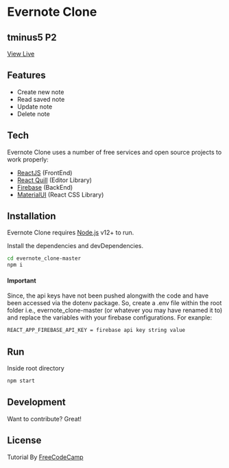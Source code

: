 # Evernote Clone
## tminus5 P2

[View Live](https://evernote-clone-p2.netlify.app/)

## Features

- Create new note
- Read saved note
- Update note
- Delete note

## Tech

Evernote Clone uses a number of free services and open source projects to work properly:

- [ReactJS] (FrontEnd)
- [React Quill] (Editor Library)
- [Firebase] (BackEnd)
- [MaterialUI] (React CSS Library)

## Installation

Evernote Clone requires [Node.js](https://nodejs.org/) v12+ to run.

Install the dependencies and devDependencies.

```sh
cd evernote_clone-master
npm i
```
#### Important
Since, the api keys have not been pushed alongwith the code and have been accessed via the dotenv package. So, create a .env file within the root folder i.e., evernote_clone-master (or whatever you may have renamed it to) and replace the variables with your firebase configurations. For exanple:

```sh
REACT_APP_FIREBASE_API_KEY = firebase api key string value
```

## Run

Inside root directory

```sh
npm start
```

## Development

Want to contribute? Great!



## License
Tutorial By [FreeCodeCamp]

   [ReactJS]: <https://reactjs.org/>
   [React Quill]: <https://github.com/zenoamaro/react-quill>
   [Firebase]: <https://firebase.google.com/>
   [MaterialUI]: <https://material-ui.com/>
   [FreeCodeCamp]: <https://material-ui.com/>
